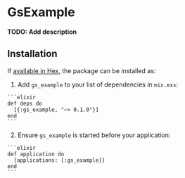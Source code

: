 # GsExample

**TODO: Add description**

## Installation

If [available in Hex](https://hex.pm/docs/publish), the package can be installed as:

  1. Add `gs_example` to your list of dependencies in `mix.exs`:

    ```elixir
    def deps do
      [{:gs_example, "~> 0.1.0"}]
    end
    ```

  2. Ensure `gs_example` is started before your application:

    ```elixir
    def application do
      [applications: [:gs_example]]
    end
    ```

